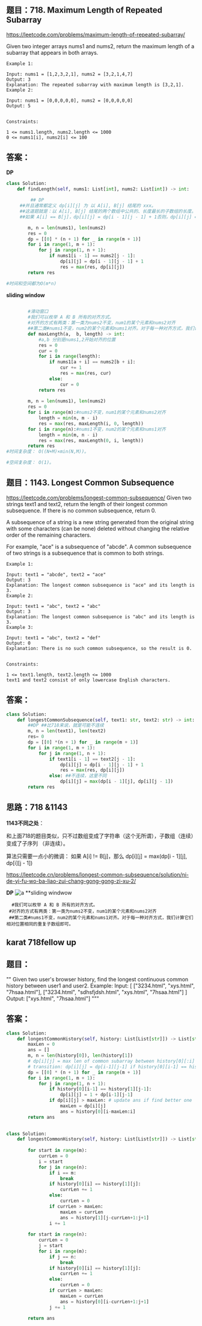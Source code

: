 ## 题目：718. Maximum Length of Repeated Subarray

https://leetcode.com/problems/maximum-length-of-repeated-subarray/

Given two integer arrays nums1 and nums2, return the maximum length of a subarray that appears in both arrays.

```
Example 1:

Input: nums1 = [1,2,3,2,1], nums2 = [3,2,1,4,7]
Output: 3
Explanation: The repeated subarray with maximum length is [3,2,1].
Example 2:

Input: nums1 = [0,0,0,0,0], nums2 = [0,0,0,0,0]
Output: 5
 

Constraints:

1 <= nums1.length, nums2.length <= 1000
0 <= nums1[i], nums2[i] <= 100
```



## 答案：
**DP**
```python
class Solution:
    def findLength(self, nums1: List[int], nums2: List[int]) -> int:
        
         ## DP
     ##并且通常都定义 dp[i][j] 为 以 A[i], B[j] 结尾的 xxx。
     ##这道题就是：以 A[i], B[j] 结尾的两个数组中公共的、长度最长的子数组的长度。
     ##如果 A[i] == B[j]，dp[i][j] = dp[i - 1][j - 1] + 1否则，dp[i][j] = 0

        m, n = len(nums1), len(nums2)
        res = 0
        dp = [[0] * (n + 1) for _ in range(m + 1)]
        for i in range(1, m + 1):
            for j in range(1, n + 1):
                if nums1[i - 1] == nums2[j - 1]:
                    dp[i][j] = dp[i - 1][j - 1] + 1
                    res = max(res, dp[i][j])
        return res

#时间和空间都为O(m*n)
```

**sliding window**
```python
      
        #滑动窗口
        #我们可以枚举 A 和 B 所有的对齐方式。
        #对齐的方式有两类：第一类为nums2不变，num1的某个元素和nums2对齐
        ##第二类#nums1不变，num2的某个元素和nums1对齐。对于每一种对齐方式，我们计算它们相对位置相同的重复子数组即可。
        def maxLength(a,  b, length) -> int:
            #a,b 分别是nums1,2开始对齐的位置
            res = 0
            cur = 0
            for i in range(length):
                if nums1[a + i] == nums2[b + i]:
                    cur += 1
                    res = max(res, cur)
                else:
                    cur = 0
            return res
        
        m, n = len(nums1), len(nums2)
        res = 0
        for i in range(m):#nums2不变，num1的某个元素和nums2对齐
            length = min(n, m - i)
            res = max(res, maxLength(i, 0, length))
        for i in range(n):#nums1不变，num2的某个元素和nums1对齐
            length = min(m, n - i)
            res = max(res, maxLength(0, i, length))
        return res
#时间复杂度： O((N+M)×min(N,M))。

#空间复杂度： O(1)。

```

## 题目：1143. Longest Common Subsequence
https://leetcode.com/problems/longest-common-subsequence/
Given two strings text1 and text2, return the length of their longest common subsequence. If there is no common subsequence, return 0.

A subsequence of a string is a new string generated from the original string with some characters (can be none) deleted without changing the relative order of the remaining characters.

For example, "ace" is a subsequence of "abcde".
A common subsequence of two strings is a subsequence that is common to both strings.

```
Example 1:

Input: text1 = "abcde", text2 = "ace" 
Output: 3  
Explanation: The longest common subsequence is "ace" and its length is 3.
Example 2:

Input: text1 = "abc", text2 = "abc"
Output: 3
Explanation: The longest common subsequence is "abc" and its length is 3.
Example 3:

Input: text1 = "abc", text2 = "def"
Output: 0
Explanation: There is no such common subsequence, so the result is 0.
 

Constraints:

1 <= text1.length, text2.length <= 1000
text1 and text2 consist of only lowercase English characters.
```
## 答案：
```python
class Solution:
    def longestCommonSubsequence(self, text1: str, text2: str) -> int:
        ##DP ##比718来说，就是可能不连续
        m, n = len(text1), len(text2)
        res= 0
        dp = [[0] *(n + 1) for _ in range(m + 1)]
        for i in range(1, m + 1):
            for j in range(1, n + 1):
                if text1[i - 1] == text2[j - 1]:
                    dp[i][j] = dp[i - 1][j - 1] + 1
                    res = max(res, dp[i][j])
                else: ##不连续，这里不同
                    dp[i][j] = max(dp[i - 1][j], dp[i][j - 1])
        return res

```
## 思路：718 &1143

**1143不同之处**：

和上面718的题目类似，只不过数组变成了字符串（这个无所谓），子数组（连续）变成了子序列 （非连续）。

算法只需要一点小的微调： 如果 A[i] != B[j]，那么 dp[i][j] = max(dp[i - 1][j], dp[i][j - 1])


https://leetcode.cn/problems/longest-common-subsequence/solution/ni-de-yi-fu-wo-ba-liao-zui-chang-gong-gong-zi-xu-2/




**DP**
![a](https://github.com/SSRRBB/Leetcode/blob/main/Images/447.png)
**sliding windwow
```
  #我们可以枚举 A 和 B 所有的对齐方式。
 #对齐的方式有两类：第一类为nums2不变，num1的某个元素和nums2对齐
 ##第二类#nums1不变，num2的某个元素和nums1对齐。对于每一种对齐方式，我们计算它们相对位置相同的重复子数组即可。

```
## karat 718fellow up
## 题目：
""
Given two user's browser history, find the longest continuous common
history between user1 and user2.
Example: 
Input: [
    ["3234.html", "xys.html", "7hsaa.html"], 
    ["3234.html", "sdhsfjdsh.html", "xys.html", "7hsaa.html"]
]
Output: ["xys.html", "7hsaa.html"]
"""

## 答案：

```python
class Solution:
    def longestCommonHistory(self, history: List[List[str]]) -> List[str]:
        maxLen = 0
        ans = []
        m, n = len(history[0]), len(history[1])
        # dp[i][j] = max len of common subarray between history[0][:i] and history[1][:j]
        # transition: dp[i][j] = dp[i-1][j-1] if history[0][i-1] == history[1][j-1]
        dp = [[0] * (n + 1) for _ in range(m + 1)]
        for i in range(1, m + 1):
            for j in range(1, n + 1):
                if history[0][i-1] == history[1][j-1]:
                    dp[i][j] = 1 + dp[i-1][j-1]
                if dp[i][j] > maxLen: # update ans if find better one
                    maxLen = dp[i][j]
                    ans = history[0][i-maxLen:i]
        return ans
        
```
```python
class Solution:
    def longestCommonHistory(self, history: List[List[str]]) -> List[str]:
  
        for start in range(m):
            currLen = 0
            i = start
            for j in range(n):
                if i == m:
                    break
                if history[0][i] == history[1][j]:
                    currLen += 1
                else:
                    currLen = 0
                if currLen > maxLen:
                    maxLen = currLen
                    ans = history[1][j-currLen+1:j+1]
                i += 1
                
        for start in range(n):
            currLen = 0
            j = start
            for i in range(m):
                if j == n:
                    break
                if history[0][i] == history[1][j]:
                    currLen += 1
                else:
                    currLen = 0
                if currLen > maxLen:
                    maxLen = currLen
                    ans = history[0][i-currLen+1:j+1]
                j += 1

        return ans 
```
